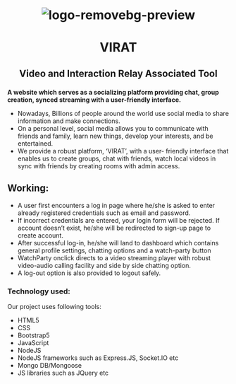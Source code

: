 # <p align="center"> ![logo-removebg-preview](https://github.com/Adity7/Sync.It/assets/58148990/6b27bd92-11eb-4f72-821a-adfac5b70e91)</p>
# <p align="center"> VIRAT </p>
##  <p align="center"> Video and Interaction Relay Associated Tool </p>
**A website which serves as a socializing platform providing chat, group creation, synced streaming with a user-friendly interface.**
- Nowadays, Billions of people around the world use social media to share information and make connections.
- On a personal level, social media allows you to communicate with friends and family, learn new things, develop your interests, and be entertained.
- We provide a robust platform, ‘VIRAT’, with a user- friendly interface that enables us to create groups, chat with friends, watch local videos in sync with friends by creating rooms with admin access.

## Working:
- A user first encounters a log in page where he/she is asked to enter already registered credentials such as email and password.
- If incorrect credentials are entered, your login form will be rejected. If account doesn’t exist, he/she will be redirected to sign-up page to create account.
- After successful log-in, he/she will land to dashboard which contains general profile settings, chatting options and a watch-party button
- WatchParty onclick directs to a video streaming player with robust video-audio calling facility and side by side chatting option.
- A log-out option is also provided to logout safely.


### Technology used: ###
Our project uses following tools:
- HTML5
- CSS
- Bootstrap5
- JavaScript
- NodeJS
- NodeJS frameworks such as Express.JS, Socket.IO etc
- Mongo DB/Mongoose
- JS libraries such as JQuery etc


